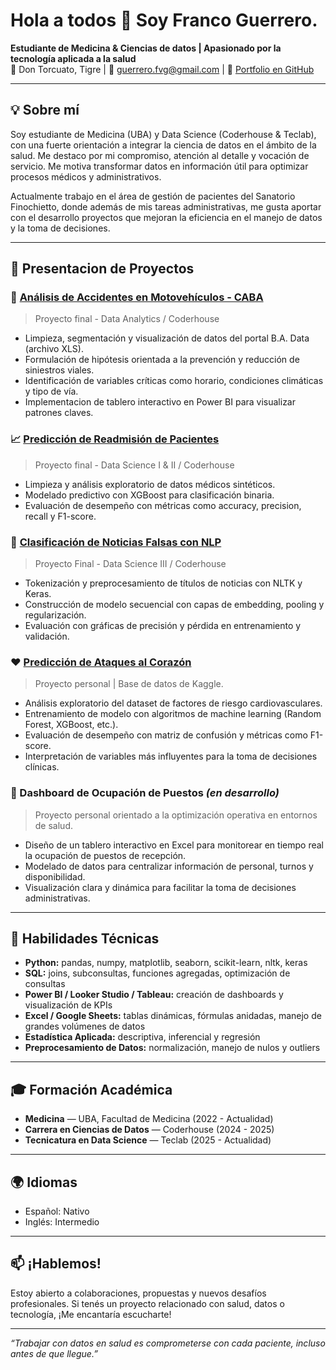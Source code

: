 # Hola a todos 👋 Soy Franco Guerrero.

**Estudiante de Medicina & Ciencias de datos | Apasionado por la tecnología aplicada a la salud**  
📍 Don Torcuato, Tigre | 📧 guerrero.fvg@gmail.com | 🧠 [Portfolio en GitHub](https://github.com/franvg99/portafolio)

---

## 💡 Sobre mí

Soy estudiante de Medicina (UBA) y Data Science (Coderhouse & Teclab), con una fuerte orientación a integrar la ciencia de datos en el ámbito de la salud. Me destaco por mi compromiso, atención al detalle y vocación de servicio. Me motiva transformar datos en información útil para optimizar procesos médicos y administrativos.

Actualmente trabajo en el área de gestión de pacientes del Sanatorio Finochietto, donde además de mis tareas administrativas, me gusta aportar con el desarrollo proyectos que mejoran la eficiencia en el manejo de datos y la toma de decisiones.

---

## 🚀 Presentacion de Proyectos

### 🛵 [Análisis de Accidentes en Motovehículos - CABA](https://github.com/franvg99/portafolio/blob/main/Proyecto%20Data%20Analytics.pdf)
> Proyecto final - Data Analytics / Coderhouse
- Limpieza, segmentación y visualización de datos del portal B.A. Data (archivo XLS).  
- Formulación de hipótesis orientada a la prevención y reducción de siniestros viales.  
- Identificación de variables críticas como horario, condiciones climáticas y tipo de vía.
- Implementacion de tablero interactivo en Power BI para visualizar patrones claves.


### 📈 [Predicción de Readmisión de Pacientes](https://github.com/franvg99/portafolio/blob/main/Proyecto%20Data%20Science.ipynb)
> Proyecto final - Data Science I & II / Coderhouse  
- Limpieza y análisis exploratorio de datos médicos sintéticos.  
- Modelado predictivo con XGBoost para clasificación binaria.  
- Evaluación de desempeño con métricas como accuracy, precision, recall y F1-score.

### 📰 [Clasificación de Noticias Falsas con NLP](https://github.com/franvg99/portafolio/blob/main/Clasificacion_Noticias_Falsas_NLP.ipynb)  
> Proyecto Final - Data Science III / Coderhouse
- Tokenización y preprocesamiento de títulos de noticias con NLTK y Keras.  
- Construcción de modelo secuencial con capas de embedding, pooling y regularización.  
- Evaluación con gráficas de precisión y pérdida en entrenamiento y validación.  

### ❤️ [Predicción de Ataques al Corazón](https://github.com/franvg99/portafolio/blob/main/Proyecto%20Hearts%20Attacks.ipynb)  
> Proyecto personal | Base de datos de Kaggle.
- Análisis exploratorio del dataset de factores de riesgo cardiovasculares.  
- Entrenamiento de modelo con algoritmos de machine learning (Random Forest, XGBoost, etc.).  
- Evaluación de desempeño con matriz de confusión y métricas como F1-score.  
- Interpretación de variables más influyentes para la toma de decisiones clínicas.


### 🏥 Dashboard de Ocupación de Puestos *(en desarrollo)*  
> Proyecto personal orientado a la optimización operativa en entornos de salud.  
- Diseño de un tablero interactivo en Excel para monitorear en tiempo real la ocupación de puestos de recepción.  
- Modelado de datos para centralizar información de personal, turnos y disponibilidad.  
- Visualización clara y dinámica para facilitar la toma de decisiones administrativas.


---

## 🧰 Habilidades Técnicas

- **Python:** pandas, numpy, matplotlib, seaborn, scikit-learn, nltk, keras  
- **SQL:** joins, subconsultas, funciones agregadas, optimización de consultas  
- **Power BI / Looker Studio / Tableau:** creación de dashboards y visualización de KPIs  
- **Excel / Google Sheets:** tablas dinámicas, fórmulas anidadas, manejo de grandes volúmenes de datos  
- **Estadística Aplicada:** descriptiva, inferencial y regresión  
- **Preprocesamiento de Datos:** normalización, manejo de nulos y outliers  

---

## 🎓 Formación Académica

- **Medicina** — UBA, Facultad de Medicina (2022 - Actualidad)  
- **Carrera en Ciencias de Datos** — Coderhouse (2024 - 2025)  
- **Tecnicatura en Data Science** — Teclab (2025 - Actualidad)

---

## 🌍 Idiomas

- Español: Nativo  
- Inglés: Intermedio  

---

## 📫 ¡Hablemos!

Estoy abierto a colaboraciones, propuestas y nuevos desafíos profesionales. Si tenés un proyecto relacionado con salud, datos o tecnología, ¡Me encantaría escucharte!

---

_“Trabajar con datos en salud es comprometerse con cada paciente, incluso antes de que llegue.”_

<!--
**franvg99/franvg99** is a ✨ _special_ ✨ repository because its `README.md` (this file) appears on your GitHub profile.

Here are some ideas to get you started:

- 🔭 I’m currently working on ...
- 🌱 I’m currently learning ...
- 👯 I’m looking to collaborate on ...
- 🤔 I’m looking for help with ...
- 💬 Ask me about ...
- 📫 How to reach me: ...
- 😄 Pronouns: ...
- ⚡ Fun fact: ...
-->

